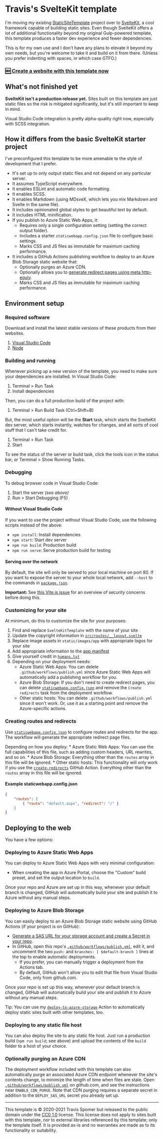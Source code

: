# Travis's SvelteKit template

I'm moving my existing [StaticSiteTemplate](https://github.com/TravisSpomer/StaticSiteTemplate) project over to [SvelteKit](https://kit.svelte.dev), a cool framework capable of building static sites. Even though SvelteKit offers a lot of additional functionality beyond my original Gulp-powered template, this template produces a faster dev experience and fewer dependencies.

This is for my own use and I don't have any plans to elevate it beyond my own needs, but you're welcome to take it and build on it from there. (Unless you prefer indenting with spaces, in which case GTFO.)

### **[🆕 Create a website with this template now](https://github.com/TravisSpomer/SvelteKitTemplate/generate)**

## What's not finished yet

**SvelteKit isn't a production release yet.** Sites built on this template are just static files so the risk is mitigated significantly, but it's still important to keep in mind.

Visual Studio Code integration is pretty alpha-quality right now, especially with SCSS integration.

## How it differs from the basic SvelteKit starter project

I've preconfigured this template to be more amenable to the style of development that I prefer.

* It's set up to only output static files and not depend on any particular server.
* It assumes TypeScript everywhere.
* It enables ESLint and automatic code formatting.
* It enables SCSS.
* It enables Markdown (using MDsveX, which lets you mix Markdown and Svelte in the same file).
* It includes opinionated global styles to get beautiful text by default.
* It includes HTML minification.
* If you publish to Azure Static Web Apps, it:
	* Requires only a single configuration setting (setting the correct output folder).
	* Includes a starter `staticwebapp.config.json` file to configure basic settings.
	* Marks CSS and JS files as immutable for maximum caching performance.
* It includes a GitHub Actions publishing workflow to deploy to an Azure Blob Storage static website that:
	* Optionally purges an Azure CDN.
	* Optionally allows you to [generate redirect pages using meta http-equiv](https://github.com/marketplace/actions/create-html-redirects).
	* Marks CSS and JS files as immutable for maximum caching performance.

## Environment setup

### Required software

Download and install the latest stable versions of these products from their websites.

1. [Visual Studio Code](https://code.visualstudio.com)
2. [Node](https://nodejs.org/en/)

### Building and running

Whenever picking up a new version of the template, you need to make sure your dependencies are installed. In Visual Studio Code:

1. Terminal > Run Task
2. Install dependencies

Then, you can do a full production build of the project with:

1. Terminal > Run Build Task (Ctrl+Shift+B)

But, the most useful option will be the **Start** task, which starts the SvelteKit dev server, which starts instantly, watches for changes, and all sorts of cool stuff that I can't take credit for.

1. Terminal > Run Task
2. Start

To see the status of the server or build task, click the tools icon in the status bar, or Terminal > Show Running Tasks.

### Debugging

To debug browser code in Visual Studio Code:

1. Start the server *(see above)*
2. Run > Start Debugging (F5)

#### Without Visual Studio Code

If you want to use the project without Visual Studio Code, use the following scripts instead of the above:

* `npm install`: Install dependencies
* `npm start`: Start dev server
* `npm run build`: Production build
* `npm run serve`: Serve production build for testing

#### Serving over the network

By default, the site will only be served to your local machine on port 80. If you want to expose the server to your whole local network, add `--host` to the commands in [`package.json`](package.json).

**Important:** See [this Vite.js issue](https://github.com/vitejs/vite/issues/2820) for an overview of security concerns before doing this.

### Customizing for your site

At minimum, do this to customize the site for your purposes:

1. Find and replace `SvelteKitTemplate` with the name of your site
2. Update the copyright information in [`src/routes/__layout.svelte`](src/routes/__layout.svelte)
3. Replace image assets in `static/images/app` with appropriate logos for your site
4. Add appropriate information to the [app manifest](static/app.webmanifest)
5. Give yourself credit in [`humans.txt`](static/humans.txt)
6. Depending on your deployment needs:
	* Azure Static Web Apps: You can delete `.github/workflows/publish.yml` since Azure Static Web Apps will automatically add a publishing workflow for you.
	* Azure Blob Storage: If you don't need to create redirect pages, you can delete [`staticwebapp.config.json`](static/staticwebapp.config.json) and remove the `Create redirects` task from the deployment workflow.
	* Other static hosts: You can delete `.github/workflows/publish.yml` since it won't work. Or, use it as a starting point and remove the Azure-specific actions.

### Creating routes and redirects

Use [`staticwebapp.config.json`](static/staticwebapp.config.json) to configure routes and redirects for the app. The workflow will generate the appropriate redirect page files.

Depending on how you deploy:
	* Azure Static Web Apps: You can use the full capabilities of this file, such as adding custom headers, URL rewrites, and so on.
	* Azure Blob Storage: Everything other than the `routes` array in this file will be ignored.
	* Other static hosts: This functionality will only work if you use the [`create-redirects`](https://github.com/marketplace/actions/create-html-redirects) GitHub Action. Everything other than the `routes` array in this file will be ignored.

#### Example staticwebapp.config.json

```json
{
	"routes": [
		{ "route": "default.aspx", "redirect": "/" }
	]
}
```

## Deploying to the web

You have a few options:

### Deploying to Azure Static Web Apps

You can deploy to Azure Static Web Apps with very minimal configuration:

* When creating the app in Azure Portal, choose the "Custom" build preset, and set the output location to `build`.

Once your repo and Azure are set up in this way, whenever your default branch is changed, GitHub will automatically build your site and publish it to Azure without any manual steps.

### Deploying to Azure Blob Storage

You can easily deploy to an Azure Blob Storage static website using GitHub Actions (if your project is on GitHub):

* [Generate a SAS URL for your storage account and create a Secret in your repo](https://github.com/marketplace/actions/deploy-to-azure-storage#how-to-get-a-sas-url-and-save-it).
* In GitHub, open this repo's [`.github/workflows/publish.yml`](.github/workflows/publish.yml), edit it, and uncomment the two `push:` and `branches: [ $default-branch ]` lines at the top to enable automatic deployments.
	* If you prefer, you can manually trigger a deployment from the Actions tab.
	* By default, GitHub won't allow you to edit that file from Visual Studio Code, only from github.com.

Once your repo is set up this way, whenever your default branch is changed, GitHub will automatically build your site and publish it to Azure without any manual steps.

Tip: You can use my [`deploy-to-azure-storage`](https://github.com/marketplace/actions/deploy-to-azure-storage) Action to automatically deploy static sites built with other templates, too.

### Deploying to any static file host

You can also deploy the site to any static file host. Just run a production build (`npm run build`; see above) and upload the contents of the `build` folder to a host of your choice.

### Optionally purging an Azure CDN

The deployment workflow included with this template can also automatically purge an associated Azure CDN endpoint whenever the site's contents change, to minimize the length of time when files are stale. Open [`.github/workflows/publish.yml`](.github/workflows/publish.yml) on github.com, and see the instructions near `ENABLE_CDN_PURGE`. Note that CDN purging requires a separate secret in addition to the `DEPLOY_SAS_URL` secret you already set up.

---

This template is © 2020-2021 Travis Spomer but released to the public domain under the [CC0 1.0](https://creativecommons.org/publicdomain/zero/1.0) license. This license does not apply to sites built with this template, nor to external libraries referenced by this template; only the template itself. It is provided as-is and no warranties are made as to its functionality or suitability.
